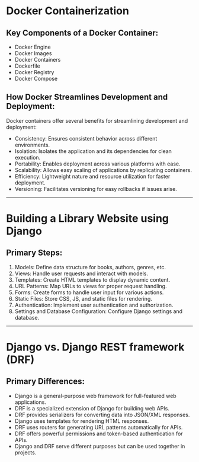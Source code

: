 # Docker Containerization

## Key Components of a Docker Container:

- Docker Engine
- Docker Images
- Docker Containers
- Dockerfile
- Docker Registry
- Docker Compose

## How Docker Streamlines Development and Deployment:

Docker containers offer several benefits for streamlining development and deployment:

- Consistency: Ensures consistent behavior across different environments.
- Isolation: Isolates the application and its dependencies for clean execution.
- Portability: Enables deployment across various platforms with ease.
- Scalability: Allows easy scaling of applications by replicating containers.
- Efficiency: Lightweight nature and resource utilization for faster deployment.
- Versioning: Facilitates versioning for easy rollbacks if issues arise.

---

# Building a Library Website using Django

## Primary Steps:

1. Models: Define data structure for books, authors, genres, etc.
2. Views: Handle user requests and interact with models.
3. Templates: Create HTML templates to display dynamic content.
4. URL Patterns: Map URLs to views for proper request handling.
5. Forms: Create forms to handle user input for various actions.
6. Static Files: Store CSS, JS, and static files for rendering.
7. Authentication: Implement user authentication and authorization.
8. Settings and Database Configuration: Configure Django settings and database.

---

# Django vs. Django REST framework (DRF)

## Primary Differences:

- Django is a general-purpose web framework for full-featured web applications.
- DRF is a specialized extension of Django for building web APIs.
- DRF provides serializers for converting data into JSON/XML responses.
- Django uses templates for rendering HTML responses.
- DRF uses routers for generating URL patterns automatically for APIs.
- DRF offers powerful permissions and token-based authentication for APIs.
- Django and DRF serve different purposes but can be used together in projects.
